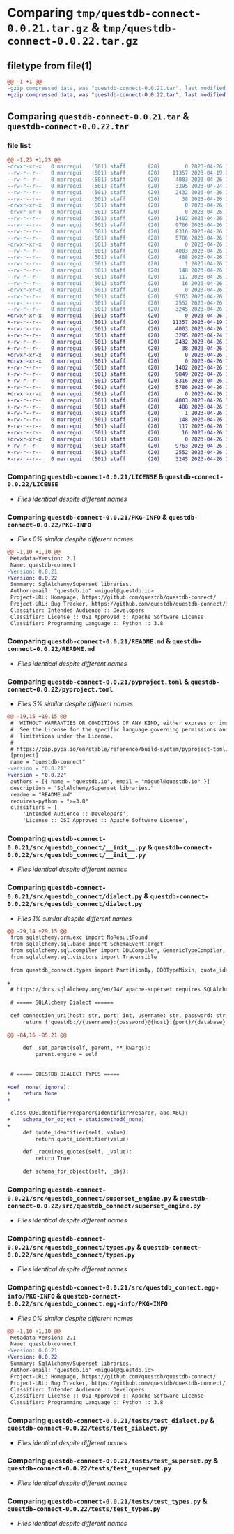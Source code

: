 # Comparing `tmp/questdb-connect-0.0.21.tar.gz` & `tmp/questdb-connect-0.0.22.tar.gz`

## filetype from file(1)

```diff
@@ -1 +1 @@
-gzip compressed data, was "questdb-connect-0.0.21.tar", last modified: Wed Apr 26 18:12:05 2023, max compression
+gzip compressed data, was "questdb-connect-0.0.22.tar", last modified: Wed Apr 26 18:19:41 2023, max compression
```

## Comparing `questdb-connect-0.0.21.tar` & `questdb-connect-0.0.22.tar`

### file list

```diff
@@ -1,23 +1,23 @@
-drwxr-xr-x   0 marregui   (501) staff       (20)        0 2023-04-26 18:12:05.674612 questdb-connect-0.0.21/
--rw-r--r--   0 marregui   (501) staff       (20)    11357 2023-04-19 08:13:39.000000 questdb-connect-0.0.21/LICENSE
--rw-r--r--   0 marregui   (501) staff       (20)     4003 2023-04-26 18:12:05.674483 questdb-connect-0.0.21/PKG-INFO
--rw-r--r--   0 marregui   (501) staff       (20)     3295 2023-04-24 12:57:30.000000 questdb-connect-0.0.21/README.md
--rw-r--r--   0 marregui   (501) staff       (20)     2432 2023-04-26 18:11:43.000000 questdb-connect-0.0.21/pyproject.toml
--rw-r--r--   0 marregui   (501) staff       (20)       38 2023-04-26 18:12:05.674647 questdb-connect-0.0.21/setup.cfg
-drwxr-xr-x   0 marregui   (501) staff       (20)        0 2023-04-26 18:12:05.671162 questdb-connect-0.0.21/src/
-drwxr-xr-x   0 marregui   (501) staff       (20)        0 2023-04-26 18:12:05.672772 questdb-connect-0.0.21/src/questdb_connect/
--rw-r--r--   0 marregui   (501) staff       (20)     1402 2023-04-26 17:37:24.000000 questdb-connect-0.0.21/src/questdb_connect/__init__.py
--rw-r--r--   0 marregui   (501) staff       (20)     9766 2023-04-26 18:11:51.000000 questdb-connect-0.0.21/src/questdb_connect/dialect.py
--rw-r--r--   0 marregui   (501) staff       (20)     8316 2023-04-26 17:38:03.000000 questdb-connect-0.0.21/src/questdb_connect/superset_engine.py
--rw-r--r--   0 marregui   (501) staff       (20)     5786 2023-04-26 17:30:43.000000 questdb-connect-0.0.21/src/questdb_connect/types.py
-drwxr-xr-x   0 marregui   (501) staff       (20)        0 2023-04-26 18:12:05.673634 questdb-connect-0.0.21/src/questdb_connect.egg-info/
--rw-r--r--   0 marregui   (501) staff       (20)     4003 2023-04-26 18:12:05.000000 questdb-connect-0.0.21/src/questdb_connect.egg-info/PKG-INFO
--rw-r--r--   0 marregui   (501) staff       (20)      488 2023-04-26 18:12:05.000000 questdb-connect-0.0.21/src/questdb_connect.egg-info/SOURCES.txt
--rw-r--r--   0 marregui   (501) staff       (20)        1 2023-04-26 18:12:05.000000 questdb-connect-0.0.21/src/questdb_connect.egg-info/dependency_links.txt
--rw-r--r--   0 marregui   (501) staff       (20)      148 2023-04-26 18:12:05.000000 questdb-connect-0.0.21/src/questdb_connect.egg-info/entry_points.txt
--rw-r--r--   0 marregui   (501) staff       (20)      117 2023-04-26 18:12:05.000000 questdb-connect-0.0.21/src/questdb_connect.egg-info/requires.txt
--rw-r--r--   0 marregui   (501) staff       (20)       16 2023-04-26 18:12:05.000000 questdb-connect-0.0.21/src/questdb_connect.egg-info/top_level.txt
-drwxr-xr-x   0 marregui   (501) staff       (20)        0 2023-04-26 18:12:05.674205 questdb-connect-0.0.21/tests/
--rw-r--r--   0 marregui   (501) staff       (20)     9763 2023-04-26 11:45:04.000000 questdb-connect-0.0.21/tests/test_dialect.py
--rw-r--r--   0 marregui   (501) staff       (20)     2552 2023-04-26 13:30:18.000000 questdb-connect-0.0.21/tests/test_superset.py
--rw-r--r--   0 marregui   (501) staff       (20)     3245 2023-04-26 12:12:01.000000 questdb-connect-0.0.21/tests/test_types.py
+drwxr-xr-x   0 marregui   (501) staff       (20)        0 2023-04-26 18:19:41.824389 questdb-connect-0.0.22/
+-rw-r--r--   0 marregui   (501) staff       (20)    11357 2023-04-19 08:13:39.000000 questdb-connect-0.0.22/LICENSE
+-rw-r--r--   0 marregui   (501) staff       (20)     4003 2023-04-26 18:19:41.824229 questdb-connect-0.0.22/PKG-INFO
+-rw-r--r--   0 marregui   (501) staff       (20)     3295 2023-04-24 12:57:30.000000 questdb-connect-0.0.22/README.md
+-rw-r--r--   0 marregui   (501) staff       (20)     2432 2023-04-26 18:19:28.000000 questdb-connect-0.0.22/pyproject.toml
+-rw-r--r--   0 marregui   (501) staff       (20)       38 2023-04-26 18:19:41.824430 questdb-connect-0.0.22/setup.cfg
+drwxr-xr-x   0 marregui   (501) staff       (20)        0 2023-04-26 18:19:41.820330 questdb-connect-0.0.22/src/
+drwxr-xr-x   0 marregui   (501) staff       (20)        0 2023-04-26 18:19:41.822026 questdb-connect-0.0.22/src/questdb_connect/
+-rw-r--r--   0 marregui   (501) staff       (20)     1402 2023-04-26 17:37:24.000000 questdb-connect-0.0.22/src/questdb_connect/__init__.py
+-rw-r--r--   0 marregui   (501) staff       (20)     9849 2023-04-26 18:19:28.000000 questdb-connect-0.0.22/src/questdb_connect/dialect.py
+-rw-r--r--   0 marregui   (501) staff       (20)     8316 2023-04-26 17:38:03.000000 questdb-connect-0.0.22/src/questdb_connect/superset_engine.py
+-rw-r--r--   0 marregui   (501) staff       (20)     5786 2023-04-26 17:30:43.000000 questdb-connect-0.0.22/src/questdb_connect/types.py
+drwxr-xr-x   0 marregui   (501) staff       (20)        0 2023-04-26 18:19:41.823027 questdb-connect-0.0.22/src/questdb_connect.egg-info/
+-rw-r--r--   0 marregui   (501) staff       (20)     4003 2023-04-26 18:19:41.000000 questdb-connect-0.0.22/src/questdb_connect.egg-info/PKG-INFO
+-rw-r--r--   0 marregui   (501) staff       (20)      488 2023-04-26 18:19:41.000000 questdb-connect-0.0.22/src/questdb_connect.egg-info/SOURCES.txt
+-rw-r--r--   0 marregui   (501) staff       (20)        1 2023-04-26 18:19:41.000000 questdb-connect-0.0.22/src/questdb_connect.egg-info/dependency_links.txt
+-rw-r--r--   0 marregui   (501) staff       (20)      148 2023-04-26 18:19:41.000000 questdb-connect-0.0.22/src/questdb_connect.egg-info/entry_points.txt
+-rw-r--r--   0 marregui   (501) staff       (20)      117 2023-04-26 18:19:41.000000 questdb-connect-0.0.22/src/questdb_connect.egg-info/requires.txt
+-rw-r--r--   0 marregui   (501) staff       (20)       16 2023-04-26 18:19:41.000000 questdb-connect-0.0.22/src/questdb_connect.egg-info/top_level.txt
+drwxr-xr-x   0 marregui   (501) staff       (20)        0 2023-04-26 18:19:41.823818 questdb-connect-0.0.22/tests/
+-rw-r--r--   0 marregui   (501) staff       (20)     9763 2023-04-26 11:45:04.000000 questdb-connect-0.0.22/tests/test_dialect.py
+-rw-r--r--   0 marregui   (501) staff       (20)     2552 2023-04-26 13:30:18.000000 questdb-connect-0.0.22/tests/test_superset.py
+-rw-r--r--   0 marregui   (501) staff       (20)     3245 2023-04-26 12:12:01.000000 questdb-connect-0.0.22/tests/test_types.py
```

### Comparing `questdb-connect-0.0.21/LICENSE` & `questdb-connect-0.0.22/LICENSE`

 * *Files identical despite different names*

### Comparing `questdb-connect-0.0.21/PKG-INFO` & `questdb-connect-0.0.22/PKG-INFO`

 * *Files 0% similar despite different names*

```diff
@@ -1,10 +1,10 @@
 Metadata-Version: 2.1
 Name: questdb-connect
-Version: 0.0.21
+Version: 0.0.22
 Summary: SqlAlchemy/Superset libraries.
 Author-email: "questdb.io" <miguel@questdb.io>
 Project-URL: Homepage, https://github.com/questdb/questdb-connect/
 Project-URL: Bug Tracker, https://github.com/questdb/questdb-connect/issues/
 Classifier: Intended Audience :: Developers
 Classifier: License :: OSI Approved :: Apache Software License
 Classifier: Programming Language :: Python :: 3.8
```

### Comparing `questdb-connect-0.0.21/README.md` & `questdb-connect-0.0.22/README.md`

 * *Files identical despite different names*

### Comparing `questdb-connect-0.0.21/pyproject.toml` & `questdb-connect-0.0.22/pyproject.toml`

 * *Files 3% similar despite different names*

```diff
@@ -19,15 +19,15 @@
 #  WITHOUT WARRANTIES OR CONDITIONS OF ANY KIND, either express or implied.
 #  See the License for the specific language governing permissions and
 #  limitations under the License.
 #
 # https://pip.pypa.io/en/stable/reference/build-system/pyproject-toml/
 [project]
 name = "questdb-connect"
-version = "0.0.21"
+version = "0.0.22"
 authors = [{ name = "questdb.io", email = "miguel@questdb.io" }]
 description = "SqlAlchemy/Superset libraries."
 readme = "README.md"
 requires-python = ">=3.8"
 classifiers = [
     'Intended Audience :: Developers',
     'License :: OSI Approved :: Apache Software License',
```

### Comparing `questdb-connect-0.0.21/src/questdb_connect/__init__.py` & `questdb-connect-0.0.22/src/questdb_connect/__init__.py`

 * *Files identical despite different names*

### Comparing `questdb-connect-0.0.21/src/questdb_connect/dialect.py` & `questdb-connect-0.0.22/src/questdb_connect/dialect.py`

 * *Files 1% similar despite different names*

```diff
@@ -29,14 +29,15 @@
 from sqlalchemy.orm.exc import NoResultFound
 from sqlalchemy.sql.base import SchemaEventTarget
 from sqlalchemy.sql.compiler import DDLCompiler, GenericTypeCompiler, IdentifierPreparer, SQLCompiler
 from sqlalchemy.sql.visitors import Traversible
 
 from questdb_connect.types import PartitionBy, QDBTypeMixin, quote_identifier, resolve_type_from_name
 
+
 # https://docs.sqlalchemy.org/en/14/ apache-superset requires SQLAlchemy 1.4
 
 # ===== SQLAlchemy Dialect ======
 
 def connection_uri(host: str, port: int, username: str, password: str, database: str = 'main'):
     return f'questdb://{username}:{password}@{host}:{port}/{database}'
 
@@ -84,16 +85,21 @@
 
     def _set_parent(self, parent, **_kwargs):
         parent.engine = self
 
 
 # ===== QUESTDB DIALECT TYPES =====
 
+def _none(_ignore):
+    return None
+
 
 class QDBIdentifierPreparer(IdentifierPreparer, abc.ABC):
+    schema_for_object = staticmethod(_none)
+
     def quote_identifier(self, value):
         return quote_identifier(value)
 
     def _requires_quotes(self, _value):
         return True
 
     def schema_for_object(self, _obj):
```

### Comparing `questdb-connect-0.0.21/src/questdb_connect/superset_engine.py` & `questdb-connect-0.0.22/src/questdb_connect/superset_engine.py`

 * *Files identical despite different names*

### Comparing `questdb-connect-0.0.21/src/questdb_connect/types.py` & `questdb-connect-0.0.22/src/questdb_connect/types.py`

 * *Files identical despite different names*

### Comparing `questdb-connect-0.0.21/src/questdb_connect.egg-info/PKG-INFO` & `questdb-connect-0.0.22/src/questdb_connect.egg-info/PKG-INFO`

 * *Files 0% similar despite different names*

```diff
@@ -1,10 +1,10 @@
 Metadata-Version: 2.1
 Name: questdb-connect
-Version: 0.0.21
+Version: 0.0.22
 Summary: SqlAlchemy/Superset libraries.
 Author-email: "questdb.io" <miguel@questdb.io>
 Project-URL: Homepage, https://github.com/questdb/questdb-connect/
 Project-URL: Bug Tracker, https://github.com/questdb/questdb-connect/issues/
 Classifier: Intended Audience :: Developers
 Classifier: License :: OSI Approved :: Apache Software License
 Classifier: Programming Language :: Python :: 3.8
```

### Comparing `questdb-connect-0.0.21/tests/test_dialect.py` & `questdb-connect-0.0.22/tests/test_dialect.py`

 * *Files identical despite different names*

### Comparing `questdb-connect-0.0.21/tests/test_superset.py` & `questdb-connect-0.0.22/tests/test_superset.py`

 * *Files identical despite different names*

### Comparing `questdb-connect-0.0.21/tests/test_types.py` & `questdb-connect-0.0.22/tests/test_types.py`

 * *Files identical despite different names*

